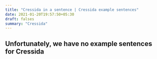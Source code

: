 ```yaml
---
title: "Cressida in a sentence | Cressida example sentences"
date: 2021-01-20T19:57:50+05:30
draft: falses
summary: "Cressida"
---
```

## Unfortunately, we have no example sentences for Cressida                 
